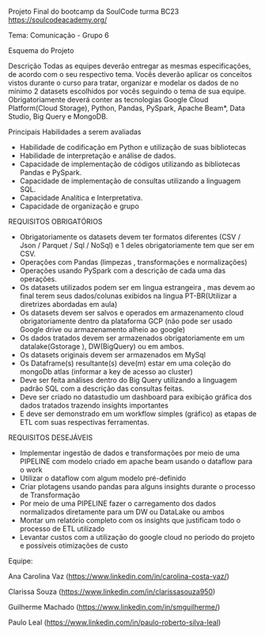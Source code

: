 Projeto Final do bootcamp da SoulCode turma BC23 https://soulcodeacademy.org/

Tema: Comunicação - Grupo 6

Esquema do Projeto

Descrição
Todas as equipes deverão entregar as mesmas especificações, de acordo com o seu respectivo tema. Vocês deverão aplicar os conceitos vistos durante o curso para tratar,
organizar e modelar os dados de no mínimo 2 datasets escolhidos por vocês seguindo o tema de sua equipe.
Obrigatoriamente deverá conter as tecnologias Google Cloud Platform(Cloud Storage), Python, Pandas, PySpark, Apache Beam*, Data Studio, Big Query e MongoDB.


Principais Habilidades a serem avaliadas
- Habilidade de codificação em Python e utilização de suas bibliotecas
- Habilidade de interpretação e análise de dados.
- Capacidade de implementação de códigos utilizando as bibliotecas Pandas e PySpark.
- Capacidade de implementação de consultas utilizando a linguagem SQL.
- Capacidade Analítica e Interpretativa.
- Capacidade de organização e grupo


REQUISITOS OBRIGATÓRIOS
- Obrigatoriamente os datasets devem ter formatos diferentes (CSV / Json / Parquet / Sql / NoSql) e 1 deles obrigatoriamente tem que ser em CSV.
- Operações com Pandas (limpezas , transformações e normalizações) 
- Operações usando PySpark com a descrição de cada uma das operações.
- Os datasets utilizados podem ser em lingua estrangeira , mas devem ao final terem seus dados/colunas exibidos na lingua PT-BR(Utilizar a diretrizes abordadas em 
aula)
- Os datasets devem ser salvos e operados em armazenamento cloud obrigatoriamente dentro da plataforma GCP (não pode ser usado Google drive ou armazenamento alheio ao
google)
- Os dados tratados devem ser armazenados obrigatoriamente em um datalake(Gstorage ), DW(BigQuery) ou em ambos.
- Os datasets originais devem ser armazenados em MySql
- Os Dataframe(s) resultante(s) deve(m) estar em uma coleção do mongoDb atlas (informar a key de acesso ao cluster) 
- Deve ser feita análises dentro do Big Query utilizando a linguagem padrão SQL com a descrição das consultas feitas.
- Deve ser criado no datastudio um dashboard para exibição gráfica dos dados tratados trazendo insights importantes
- E deve ser demonstrado em um workflow simples (gráfico) as etapas de ETL com suas respectivas ferramentas.


REQUISITOS DESEJÁVEIS
- Implementar ingestão de dados e transformações por meio de uma PIPELINE com modelo criado em apache beam usando o dataflow para o work
- Utilizar o dataflow com algum modelo pré-definido
- Criar plotagens usando pandas para alguns insights durante o processo de Transformação 
- Por meio de uma PIPELINE fazer o carregamento dos dados normalizados diretamente para um DW ou DataLake ou ambos
- Montar um relatório completo com os insights que justificam todo o processo de ETL utilizado
- Levantar custos com a utilização do google cloud no período do projeto e possíveis otimizações de custo

Equipe:

Ana Carolina Vaz (https://www.linkedin.com/in/carolina-costa-vaz/) 

Clarissa Souza (https://www.linkedin.com/in/clarissasouza950)

Guilherme Machado (https://www.linkedin.com/in/smguilherme/)

Paulo Leal (https://www.linkedin.com/in/paulo-roberto-silva-leal)

